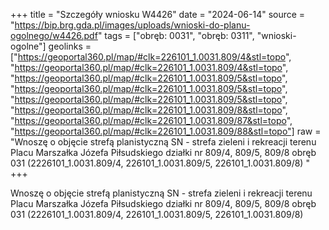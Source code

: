 +++
title = "Szczegóły wniosku W4426"
date = "2024-06-14"
source = "https://bip.brg.gda.pl/images/uploads/wnioski-do-planu-ogolnego/w4426.pdf"
tags = ["obręb: 0031", "obręb: 0311", "wnioski-ogolne"]
geolinks = ["https://geoportal360.pl/map/#clk=226101_1.0031.809/4&stl=topo", "https://geoportal360.pl/map/#clk=226101_1.0031.809/4&stl=topo", "https://geoportal360.pl/map/#clk=226101_1.0031.809/5&stl=topo", "https://geoportal360.pl/map/#clk=226101_1.0031.809/5&stl=topo", "https://geoportal360.pl/map/#clk=226101_1.0031.809/5&stl=topo", "https://geoportal360.pl/map/#clk=226101_1.0031.809/8&stl=topo", "https://geoportal360.pl/map/#clk=226101_1.0031.809/87&stl=topo", "https://geoportal360.pl/map/#clk=226101_1.0031.809/88&stl=topo"]
raw = "Wnoszę o objęcie strefą planistyczną SN - strefa zieleni i rekreacji terenu Placu Marszałka Józefa Piłsudskiego działki nr 809/4, 809/5, 809/8 obręb 031 (2226101_1.0031.809/4, 226101_1.0031.809/5, 226101_1.0031.809/8) "
+++

Wnoszę o objęcie strefą planistyczną SN - strefa zieleni i rekreacji terenu Placu
Marszałka Józefa Piłsudskiego działki nr 809/4, 809/5, 809/8 obręb 031 (2226101_1.0031.809/4,
226101_1.0031.809/5, 226101_1.0031.809/8)



